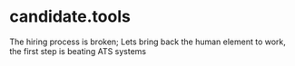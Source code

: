 # candidate.tools
The hiring process is broken; Lets bring back the human element to work, the first step is beating ATS systems
